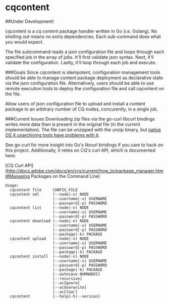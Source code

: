 cqcontent
=========
##Under Development!

cqcontent is a cq content package handler written in Go (i.e. Golang). No shelling out
means no extra dependencies. Each sub-command does what you would expect. 

The file subcommand reads a json configuration file and loops through each specified job 
in the array of jobs. It'll first validate json syntax. Next, it'll validate the configuration. 
Lastly, it'll loop through each job and execute. 

###Goals
Since cqcontent is idempotent, configuration management tools should be able to manage content 
package deployment as declarative state via the json configuration file. Alternatively, users 
should be able to use remote execution tools to deploy the configuration file and call cqcontent 
on the file. 

Allow users of json configuration file to upload and install a content package to an arbitrary 
number of CQ nodes, concurently, in a single job. 

###Current Issues
Downloading zip files via the go-curl libcurl bindings writes more data than is present in the 
original file (in the current implementation). The file can be unzipped with the unzip binary,
but [native OS X unarchiving tools have problems with it](http://osxdaily.com/2013/02/13/open-zip-cpgz-file/). 

See go-curl for more insight into Go's libcurl bindings if
you care to hack on this project. Additionally, it relies on CQ's 
curl API, which is documented here:

[CQ Curl API](http://docs.adobe.com/docs/en/crx/current/how_to/package_manager.html#Managing Packages on the Command Line)
```
Usage:
  cqcontent file     CONFIG_FILE
  cqcontent xml      (--node|-n) NODE
                     (--username|-u) USERNAME
                     (--password|-p) PASSWORD
  cqcontent list     (--node|-n) NODE
                     (--username|-u) USERNAME
                     (--password|-p) PASSWORD
  cqcontent download (--node|-n) NODE
                     (--username|-u) USERNAME
                     (--password|-p) PASSWORD
                     (--package|-k) PACKAGE
  cqcontent upload   (--node|-n) NODE
                     (--username|-u) USERNAME
                     (--password|-p) PASSWORD
                     (--package|-k) PACKAGE
  cqcontent install  (--node|-n) NODE
                     (--username|-u) USERNAME
                     (--password|-p) PASSWORD
                     (--package|-k) PACKAGE
                     [--autosave NUMNODES]
                     [--recursive]
                     [--acIgnore]
                     [--acOverwrite]
                     [--acClear]
  cqcontent          [--help|-h|--version]
```
